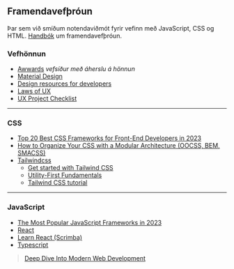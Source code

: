 ## Framendavefþróun 
Þar sem við smíðum notendaviðmót fyrir vefinn með JavaScript, CSS og HTML. [Handbók](https://frontendmasters.com/books/front-end-handbook/2019/) um framendavefþróun.



### Vefhönnun 
* [Awwards](https://www.awwwards.com/) _vefsíður með áherslu á hönnun_
* [Material Design](https://material.io/)
* [Design resources for developers](https://github.com/bradtraversy/design-resources-for-developers)
* [Laws of UX](https://lawsofux.com/)
* [UX Project Checklist](https://uxchecklist.github.io/)

---

### CSS 
* [Top 20 Best CSS Frameworks for Front-End Developers in 2023](https://hackr.io/blog/best-css-frameworks)
* [How to Organize Your CSS with a Modular Architecture
(OOCSS, BEM, SMACSS)](https://snipcart.com/blog/organize-css-modular-architecture)
* [Tailwindcss](https://tailwindcss.com/)
   * [Get started with Tailwind CSS](https://tailwindcss.com/docs/installation)
   * [Utility-First Fundamentals](https://tailwindcss.com/docs/utility-first)
   * [Tailwind CSS tutorial](https://tsh.io/blog/tailwind-css-tutorial/)



---

### JavaScript
- [The Most Popular JavaScript Frameworks in 2023](https://theme-selection.medium.com/the-most-popular-javascript-frameworks-in-2021-a2fe62174df6)
- [React](https://react.dev/)
- [Learn React (Scrimba)](https://scrimba.com/learn/learnreact)
- [Typescript](https://www.typescriptlang.org/)

> [Deep Dive Into Modern Web Development](https://fullstackopen.com/en/)

<!-- 
Vefskólinn: 
https://io.vefskoli.is/guide/5f1335b8b279dc27c467cae5?isReturned=false  
-->


<!--
  - [Preact](https://preactjs.com/)
  - [Vue.js](https://v3.vuejs.org/) (Version 3)
  - [Svelte](https://svelte.dev/) tiny framework.
  - [Vue Routing](https://v3.vuejs.org/guide/routing.html#official-router)
  - [Vue Router for Everyone (myndband)](https://vueschool.io/courses/vue-router-for-everyone?friend=vuejs)
-->


<!--
### Routing í JavaScript (vanilla)

- [How I Implemented my own SPA Routing System in Vanilla JS](https://medium.com/@bryanmanuele/how-i-implemented-my-own-spa-routing-system-in-vanilla-js-49942e3c4573)
- [Tiny Express-inspired client-side router](https://github.com/visionmedia/page.js)



- Template: [Build a state management system (pub/sub) with vanilla JavaScript](https://css-tricks.com/build-a-state-management-system-with-vanilla-javascript/)
- [Web Components, (Templates)](https://medium.com/javascript-in-plain-english/web-components-crash-course-b0a2feb11be1)
-->

<!--

## Template engines
- [Create Frontend framework](https://mfrachet.github.io/create-frontend-framework/intro.html)
- [Web Components Crash Course (Templates)](https://medium.com/javascript-in-plain-english/web-components-crash-course-b0a2feb11be1)



---

## [Tagged templates](https://developer.mozilla.org/en-US/docs/Web/JavaScript/Reference/Template_literals#Taggedtemplates)

Tags allow you to parse template literals with a function. 

1.  make a function
1.  put the name of function in front of the string you want to run against.

```JavaScript
/* The first argument of a tag function contains an array of string values. The remaining arguments are related to the expressions. 
The tag function can then perform whatever operations on these arguments you wish, ex. return the manipulated string.
*/
const div = (strings, ...args) =>
  strings.reduce(
    (acc, currentString, index) => acc + currentString + (args[index] || ""),
    ""
  );

const firstName = "Marvin";
const lastName = "Frachet";

const template = div`Hello ${firstName} ${lastName} !`;
console.log(template); // prints `Hello Marvin Frachet !`
```

Tagged templates allow developers to create a domain specific language (DSL) that let users only have to worry about writing a string while the library authors deal with the rest


---

## [&lt;template&gt;](https://javascript.info/template-element) 

&lt;template&gt; allows you to keep content that’s not rendered but will be used in JavaScript later on.

A built-in &lt;template&gt; element serves as a storage for HTML markup templates. The browser ignores it contents, only checks for syntax validity, but we can access and use it in JavaScript, to create other elements.

Í index.html skrá:

```html
<body>

<template id="tmpl">
    <div class="message">Hello, world!</div>
 </template>    

</body>
```

Í app.js skrá:

```JavaScript
  // create fragment to hold template
  const fragment = document.createDocumentFragment();
  // Clone the template content to reuse it.
  fragment.append(tmpl.content.cloneNode(true));
  // render tempkate to html
  document.body.append(fragment);
```

---

## JavaScript Templates söfn
- [Mustache (simple)](https://mustache.github.io/)
- [Handlebars (complex)](https://handlebarsjs.com/)

---
-->
